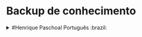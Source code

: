 # Backup de conhecimento

<details>
  <summary>#Henrique Paschoal Português :brazil:</summary>

  Este repositório contém resumos e backups de informações importantes e projetos/cursos desenvolvidos por _[Henrique Paschoal](https://www.linkedin.com/in/henrique-de-fraia-paschoal-113b4111a/)_ durante sua vida.

_"Quanto mais conhecimento tenho, mais entendo que ainda tenho muito a aprender"_

Aqui encontram-se pastas separadas por tópicos/cursos, junto à resumos de todo aprendizado e links que acredito serem a base de um bom aprendiz, ainda em crescimento.

##Cursos de Duração longa :student:
- [X] Engenharia Civil [Bacharelado]: _[UNIFRAN](https://www.unifran.edu.br/graduacao/engenharia-civil/)_
- [Em andamento] Desenvolvimento de Software Multiplataforma [Tecnólogo] DSM: _[FATEC_Franca](https://site.fatecfranca.edu.br/cursos/dsm)_ 

##Cursos de Duração média :unlock:
- [X] Desenvolvimento de jogos Microcamp: [Microcamp Franca]()


##Cursos Extras/Duração curta :beginner:
- [X] Introduction to Agile: Scrum and Kanban: _[CURSO_LINK](https://www.udemy.com/course/introduction-to-agile-scrum-and-kanban/)_
- [X] Git Complete: The definitive, step-by-step guide to Git: _[CURSO_LINK](https://www.udemy.com/course/git-complete/)_
- [X] The Absolute Beginners Guide to Cyber Security 2022 - Part 1: _[CURSO_LINK](https://www.udemy.com/course/the-absolute-beginners-guide-to-information-cyber-security/)_
- [X] Understanding HTML and CSS: _[CURSO_LINK](https://www.udemy.com/course/understanding-html-and-css/)_
- [X] JavaScript Basics for Beginners: _[CURSO_LINK](https://www.udemy.com/course/javascript-basics-for-beginners/)_
- [X] Understanding TypeScript - 2023 Edition: _[CURSO_LINK](https://www.udemy.com/course/understanding-typescript/)_
- [X] React - The Complete Guide,incl Hooks, React Router, Redux: _[CURSO_LINK](https://www.udemy.com/course/react-the-complete-guide-incl-redux/)_
- [X] Advanced React For Enterprise: React for senior engineers: _[CURSO_LINK](https://www.udemy.com/course/react-for-senior-engineers/)_
- [X] Advanced React Testing: Redux Saga and React Router: _[CURSO_LINK](https://www.udemy.com/course/advanced-react-testing/)_
- [X] GraphQL with React: The Complete Developers Guide: _[CURSO_LINK](https://www.udemy.com/course/graphql-with-react-course/)_
- [X] JavaScript Unit Testing - The Practical Guide: _[CURSO_LINK](https://www.udemy.com/course/javascript-unit-testing-the-practical-guide/)_
- [X] Unit Testing for Typescript & NodeJs Developers with Jest: _[CURSO_LINK](https://www.udemy.com/course/unit-testing-typescript-nodejs/)_
- [X] AWS AppSync & Amplify with React & GraphQL - Complete Guide: _[CURSO_LINK](https://www.udemy.com/course/aws-appsync-amplify-with-react-graphql-course/)_
- [X] Ultimate AWS Certified Cloud Practitioner - 2022: _[CURSO_LINK](https://www.udemy.com/course/aws-certified-cloud-practitioner-new/)_
- [X] : _[GIT GITHUB - PRACTICAL GUIDE](https://www.udemy.com/course/git-github-practical-guide/)_
- [ ] : _[CURSO_LINK]()_
- [ ] : _[CURSO_LINK]()_
- [ ] : _[CURSO_LINK]()_
- [ ] : _[CURSO_LINK]()_

##Experiências :trophy:


##Livros :book:
- [ ] 

##Aprendendo
_[Duolingo - Japonês](https://pt.duolingo.com/)_
_[]()_

</details>





